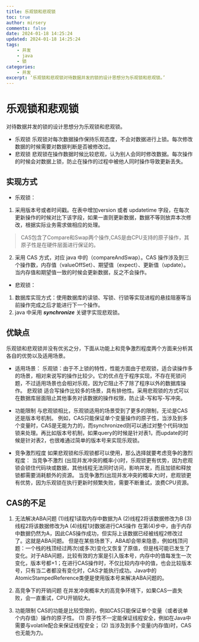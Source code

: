 ```yaml
---
title: 乐观锁和悲观锁
toc: true
author: mirsery
comments: false
date: 2024-01-18 14:25:24
updated: 2024-01-18 14:25:24
tags:
    - 并发
    - java
    - 锁
categories:
    - 并发
excerpt: ‘乐观锁和悲观锁对待数据并发的锁的设计思想分为乐观锁和悲观锁。’
---
```



<!-- toc -->

# 乐观锁和悲观锁
对待数据并发的锁的设计思想分为乐观锁和悲观锁。
- 乐观锁
乐观锁对每次数据操作保持乐观态度，不会对数据进行上锁。每次修改数据的时候需要对数据判断是否被修改过。
- 悲观锁
悲观锁在操作数据时候比较悲观，认为别人会同时修改数据。每次操作的时候会对数据上锁，防止在操作的过程中被他人同时操作导致更新丢失。 

## 实现方式

- 乐观锁：
1. 采用版本号或者时间戳。在表中增加version 或者 updatetime 字段，在每次更新操作的时候对比下该字段，如果一直则更新数据，数据不等则放弃本次修改，根据实际业务需求做相应的处理。
> CAS包含了Compare和Swap两个操作,CAS是由CPU支持的原子操作，其原子性是在硬件层面进行保证的。

2. 采用 CAS 方式，对应 java 中的（compareAndSwap）。CAS 操作涉及到三个操作数，内存值（valueOffSet）、期望值（expect）、更新值（update）。当内存值和期望值一致的时候会更新数据，反之不会操作。

- 悲观锁：
1. 数据库实现方式：使用数据库的读锁、写锁、行锁等实现进程的悬挂阻塞等当前操作完成之后才能进行下一个操作。
2. java 中采用 ***synchronize*** 关键字实现悲观锁。

## 优缺点
乐观锁和悲观锁并没有优劣之分，下面从功能上和竞争激烈程度两个方面来分析其各自的优势以及适用场景。

- 适用场景：
    乐观锁：由于不上锁的特性，性能方面由于悲观锁，适合读操作多的场景，相对来说写的操作比较少。它的优点在于程序实现，不存在死锁问题，不过适用场景也会相对乐观，因为它阻止不了除了程序以外的数据库操作。
    悲观锁 适合写操作比较多的场景，具有排他性。采用悲观锁的方式可以在数据库层面阻止其他事务对该数据的操作权限，防止读-写和写-写冲突。

- 功能限制 
与悲观锁相比，乐观锁适用的场景受到了更多的限制，无论是CAS还是版本号机制。
例如，CAS只能保证单个变量操作的原子性，当涉及到多个变量时，CAS是无能为力的，而synchronized则可以通过对整个代码块加锁来处理。再比如版本号机制，如果query的时候是针对表1，而update的时候是针对表2，也很难通过简单的版本号来实现乐观锁。
- 竞争激烈程度 
如果悲观锁和乐观锁都可以使用，那么选择就要考虑竞争的激烈程度：
当竞争不激烈 (出现并发冲突的概率小)时，乐观锁更有优势，因为悲观锁会锁住代码块或数据，其他线程无法同时访问，影响并发，而且加锁和释放锁都需要消耗额外的资源。
当竞争激烈(出现并发冲突的概率大)时，悲观锁更有优势，因为乐观锁在执行更新时频繁失败，需要不断重试，浪费CPU资源。

## CAS的不足
1. 无法解决ABA问题 
    (1)线程1读取内存中数据为A
    (2)线程2将该数据修改为B
    (3)线程2将该数据修改为A
    (4)线程1对数据进行CAS操作
在第(4)步中，由于内存中数据仍然为A，因此CAS操作成功，但实际上该数据已经被线程2修改过了。这就是ABA问题。
但是在某些场景下，ABA却会带来隐患，例如栈顶问题：一个栈的栈顶经过两次(或多次)变化又恢复了原值，但是栈可能已发生了变化。对于ABA问题，比较有效的方案是引入版本号，内存中的值每发生一次变化，版本号都+1；在进行CAS操作时，不仅比较内存中的值，也会比较版本号，只有当二者都没有变化时，CAS才能执行成功。Java中的AtomicStampedReference类便是使用版本号来解决ABA问题的。

2. 高竞争下的开销问题 在并发冲突概率大的高竞争环境下，如果CAS一直失败，会一直重试，CPU开销较大。

3. 功能限制 CAS的功能是比较受限的，例如CAS只能保证单个变量（或者说单个内存值）操作的原子性。
    (1) 原子性不一定能保证线程安全，例如在Java中需要与volatile配合来保证线程安全；
    (2) 当涉及到多个变量(内存值)时，CAS也无能为力。



